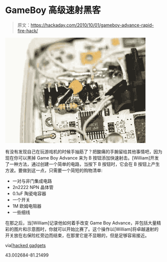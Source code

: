 # GameBoy 高级速射黑客

> 原文：<https://hackaday.com/2010/10/01/gameboy-advance-rapid-fire-hack/>

![](img/4a59a294f1a86d9de401a9bc204e26cf.png "GBARapidfire2 (1)")

有没有发现自己在玩游戏机的时候手抽筋了？把酸痛的手腕留给其他事情吧，因为现在你可以黑掉 Game Boy Advance 来为 B 按钮添加快速射击。[William]开发了一种方法，通过创建一个简单的电路，当按下 B 按钮时，它会在 B 按钮上产生方波。要做到这一点，只需要一个简短的购物清单:

*   一对与非门集成电路
*   2n2222 NPN 晶体管
*   0.1uF 陶瓷电容器
*   一个开关
*   1M 欧姆电阻器
*   一些细线

在那之后，当[William]记录他如何着手改变 Game Boy Advance，并包括大量精彩的图片和示意图时，你就可以开始比赛了。这个操作以[William]将卓越速射的开关放在右保险杠旁边而结束，在那里它是不显眼的，但是足够容易接近。

via[[hacked gadgets](http://bit.ly/HGGBARF)

43.002684-81.21499